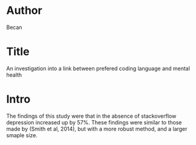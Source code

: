 # Author
Becan

# Title
An investigation into a link between prefered coding language and mental health

# Intro
The findings of this study were that in the absence of stackoverflow depression increased up by 57%.
These findings were similar to those made by (Smith et al, 2014), but with a more robust method, and a larger smaple size.
